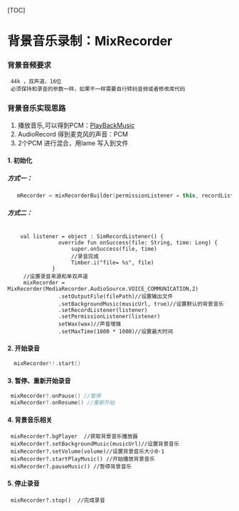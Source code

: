 [TOC]

# 背景音乐录制：MixRecorder

### 背景音频要求

```
 44k ，双声道，16位   
 必须保持和录音的参数一样，如果不一样需要自行转码音频或者修改库代码
```

### 背景音乐实现思路

1.  播放音乐,可以得到PCM：[PlayBackMusic](https://github.com/SheTieJun/Mp3Recorder/blob/master/doc/PlayBackMusic.MD)
2.  AudioRecord 得到麦克风的声音：PCM
3. 2个PCM 进行混合，用lame 写入到文件

#### 1. 初始化

##### 方式一：

```kotlin
   mRecorder = mixRecorderBuilder(permissionListener = this, recordListener = this)
```

##### 方式二：

```

    val listener = object : SimRecordListener() {
                override fun onSuccess(file: String, time: Long) {
                    super.onSuccess(file, time)
                    //录音完成
                    Timber.i("file= %s", file)
              }
     //设置录音来源和单双声道         
     mixRecorder = MixRecorder(MediaRecorder.AudioSource.VOICE_COMMUNICATION,2)
                .setOutputFile(filePath)//设置输出文件
                .setBackgroundMusic(musicUrl, true)//设置默认的背景音乐
                .setRecordListener(listener)
                .setPermissionListener(listener)
                setWax(wax)//声音增强
                .setMaxTime(1800 * 1000)//设置最大时间
```

#### 2. 开始录音

```kotlin
  mixRecorder!!.start()
```

#### 3. 暂停、重新开始录音

```kotlin
 mixRecorder?.onPause() //暂停
 mixRecorder?.onResume() //重新开始
```

#### 4. 背景音乐相关

```
 mixRecorder?.bgPlayer  //获取背景音乐播放器
 mixRecorder?.setBackgroundMusic(musicUrl)//设置背景音乐
 mixRecorder?.setVolume(volume)//设置背景音乐大小0-1	
 mixRecorder?.startPlayMusic() //开始播放背景音乐
 mixRecorder?.pauseMusic() //暂停背景音乐
```

#### 5. 停止录音

```
 mixRecorder?.stop()  //完成录音
```

